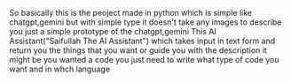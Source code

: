 So basically this is the peoject made in python which is simple like chatgpt,gemini but with simple type it doesn't take any images to describe you just a simple prototype of the chatgpt,gemini
This AI Assistant("Saifullah The AI Assistant") which takes input in text form and return you the things that you want or guide you with the description it might be you wanted a code you just need to write what type of code you want and in whch language
